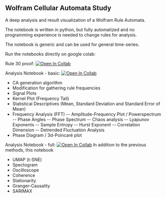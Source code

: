 ## Wolfram Cellular Automata Study

A deep analysis and result visualization of a Wolfram Rule Automata.

The notebook is written in python, but fully automatized and no programming experience is needed to change rules for analysis.

The notebook is generic and can be used for general time-series.


Run the notebooks directly on google colab: 

Rule 30 proof: 
[![Open In Collab](https://colab.research.google.com/assets/colab-badge.svg)](https://colab.research.google.com/drive/1Brg_Uw2Xk_UO5bEjggE98jmulHgaDSsl?usp=sharing)


Analysis Notebook - basic: 
[![Open In Collab](https://colab.research.google.com/assets/colab-badge.svg)](https://colab.research.google.com/drive/1GaF1YIa77VqiOfO88-CES006TCTgvFlY?usp=sharing)
- CA generation algorithm
- Modification for gathering rule frequencies
- Signal Plots
- Kernel Plot (Frequency Tail)
- Statistical Descriptives (Mean, Standard Deviation and Standard Error of Mean)
- Frequency Analysis (FFT)
-- Amplitude-Frequency Plot / Powerspectrum
-- Phase Angles
-- Phase Spectrum
-- Chaos analysis
-- Lyapunov Exponents
-- Sample Entropy
-- Hurst Exponent
-- Correlation Dimension
-- Detrended Fluctuation Analysis
- Phase Diagram / 3d-Poincaré plot

Analysis Notebook - full: [![Open In Collab](https://colab.research.google.com/assets/colab-badge.svg)](https://colab.research.google.com/drive/1pey1ydgsQkw_gQs4WWRRh1eo_Z4oXmK9?usp=sharing)
In addition to the previous methods, this notebook 
- UMAP (t-SNE)
- Spectogram
- Oscilloscope
- Coherence
- Stationarity
- Granger-Causality
- SARIMAX

